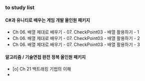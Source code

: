 ### to study list
#### C#과 유니티로 배우는 게임 개발 올인원 패키지
- Ch 06. 배열 제대로 배우기 - 07. CheckPoint03 - 배열 활용하기 - 1
- Ch 06. 배열 제대로 배우기 - 07. CheckPoint03 - 배열 활용하기 - 2
- Ch 06. 배열 제대로 배우기 - 07. CheckPoint03 - 배열 활용하기 - 3
#### 알고리즘 / 기술면접 완전 정복 올인원 패키지 
- [o] Ch 21 백트래킹 기법의 이해
- 
